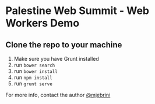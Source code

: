 # Palestine Web Summit - Web Workers Demo

## Clone the repo to your machine

1) Make sure you have Grunt installed 
2) run `bower search`
3) run `bower install`
4) run `npm install`
5) run `grunt serve`


For more info, contact the author [@mjebrini](http://twitter.com/mjebrini "Mohammed Jebrini")